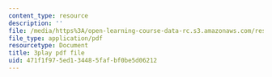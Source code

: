 ```yaml
---
content_type: resource
description: ''
file: /media/https%3A/open-learning-course-data-rc.s3.amazonaws.com/res-ll-005-mathematics-of-big-data-and-machine-learning-january-iap-2020/471f1f975ed134485fafbf0be5d06212_WkYdi40yNwY.pdf
file_type: application/pdf
resourcetype: Document
title: 3play pdf file
uid: 471f1f97-5ed1-3448-5faf-bf0be5d06212
---
```

